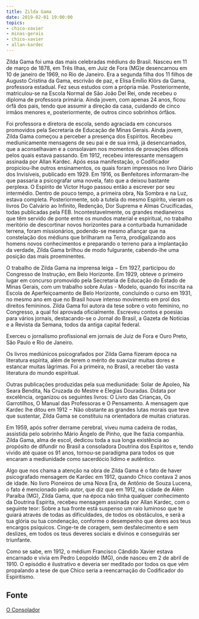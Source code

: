 ```yaml
---
title: Zilda Gama
date: 2019-02-01 19:00:00
topics: 
- chico-xavier
- minas-gerais
- chico-xavier
- allan-kardec
---
```


Zilda Gama foi uma das mais celebradas médiuns do Brasil. Nasceu em 11 de março
de 1878, em Três Ilhas, em Juiz de Fora (MG)e desencarnou em 10 de janeiro de
1969, no Rio de Janeiro. Era a segunda filha dos 11 filhos de Augusto Cristina
da Gama, escrivão de paz, e Elisa Emílio Klörs da Gama, professora estadual.
Fez seus estudos com a própria mãe. Posteriormente, matriculou-se na Escola
Normal de São João Del Rei, onde recebeu o diploma de professora primária. Ainda
jovem, com apenas 24 anos, ficou órfã dos pais, tendo que assumir a direção da
casa, cuidando de cinco irmãos menores e, posteriormente, de outros cinco
sobrinhos órfãos.

Foi professora e diretora de escola, sendo agraciada em concursos promovidos
pela Secretaria de Educação de Minas Gerais. Ainda jovem, Zilda Gama começou a
perceber a presença dos Espíritos. Recebeu mediunicamente mensagens de seu pai e
de sua irmã, já desencarnados, que a aconselhavam e a consolavam nos momentos de
provações difíceis pelos quais estava passando. Em 1912, recebeu interessante
mensagem assinada por Allan Kardec. Após essa manifestação, o Codificador
propiciou-lhe outros ensinamentos, os quais foram impressos no livro Diário dos
Invisíveis, publicado em 1929.  Em 1916, os Benfeitores informaram-lhe que
passaria a psicografar uma novela, fato que a deixou bastante perplexa. O
Espírito de Victor Hugo passou então a escrever por seu intermédio. Dentro de
pouco tempo, a primeira obra, Na Sombra e na Luz, estava completa.
Posteriormente, sob a tutela do mesmo Espírito, vieram os livros Do Calvário ao
Infinito, Redenção, Dor Suprema e Almas Crucificadas, todas publicadas pela FEB.
Incontestavelmente, os grandes medianeiros que têm servido de ponte entre os
mundos material e espiritual, no trabalho meritório de descortinar novos
horizontes para a conturbada humanidade terrena, foram missionários, podendo-se
mesmo afiançar que na constelação dos médiuns que brilharam na Terra,
prodigalizando aos homens novos conhecimentos e preparando o terreno para a
implantação da verdade, Zilda Gama brilhou de modo fulgurante, cabendo-lhe uma
posição das mais proeminentes.

O trabalho de Zilda Gama na imprensa leiga − Em 1927, participou do Congresso de
Instrução, em Belo Horizonte. Em 1929, obteve o primeiro lugar em concurso
promovido pela Secretaria de Educação do Estado de Minas Gerais, com um trabalho
sobre Aulas - Modelo, quando foi inscrita na Escola de Aperfeiçoamento de Belo
Horizonte, concluindo o curso em 1931, no mesmo ano em que no Brasil houve
intenso movimento em prol dos direitos femininos. Zilda Gama foi autora da tese
sobre o voto feminino, no Congresso, a qual foi aprovada oficialmente.  Escreveu
contos e poesias para vários jornais, destacando-se o Jornal do Brasil, a Gazeta
de Notícias e a Revista da Semana, todos da antiga capital federal.

Exerceu o jornalismo profissional em jornais de Juiz de Fora e Ouro Preto, São
Paulo e Rio de Janeiro.

Os livros mediúnicos psicografados por Zilda Gama fizeram época na literatura
espírita, além de terem o mérito de suavizar muitas dores e estancar muitas
lágrimas. Foi a primeira, no Brasil, a receber tão vasta literatura do mundo
espiritual.

Outras publicações produzidas pela sua mediunidade: Solar de Apoleo, Na Seara
Bendita, Na Cruzada do Mestre e Elegias Douradas.  Didata por excelência,
organizou os seguintes livros: O Livro das Crianças, Os Garrotilhos, O Manual
das Professoras e O Pensamento.  A mensagem que Kardec lhe ditou em 1912 − Não
obstante as grandes lutas morais que teve que sustentar, Zilda Gama se
constituiu na orientadora de muitas criaturas.

Em 1959, após sofrer derrame cerebral, viveu numa cadeira de rodas, assistida
pelo sobrinho Mário Ângelo de Pinho, que lhe fazia companhia. Zilda Gama, alma
de escol, dedicou toda a sua longa existência ao propósito de difundir no Brasil
a consoladora Doutrina dos Espíritos e, tendo vivido até quase os 91 anos,
tornou-se paradigma para todos os que encaram a mediunidade como sacerdócio
lídimo e autêntico.

Algo que nos chama a atenção na obra de Zilda Gama é o fato de haver
psicografado mensagem de Kardec em 1912, quando Chico contava 2 anos de idade.
No livro Pioneiros de uma Nova Era, de Antônio de Souza Lucena, o fato é
mencionado pelo autor, que diz que em 1912, na cidade de Além Paraíba (MG),
Zilda Gama, que na época não tinha qualquer conhecimento da Doutrina Espírita,
recebeu mensagem assinada por Allan Kardec, com o seguinte teor: Sobre a tua
fronte está suspenso um raio luminoso que te guiará através de todas as
dificuldades, de todos os obstáculos, e será a tua glória ou tua condenação,
conforme o desempenho que deres aos teus encargos psíquicos. Cinge-te de
coragem, sem desfalecimento e sem deslizes, em todos os teus deveres sociais e
divinos e conseguirás ser triunfante.

Como se sabe, em 1912, o médium Francisco Cândido Xavier estava encarnado e
vivia em Pedro Leopoldo (MG), onde nasceu em 2 de abril de 1910. O episódio é
ilustrativo e deveria ser meditado por todos os que vêm propalando a tese de que
Chico seria a reencarnação do Codificador do Espiritismo.

## Fonte
[O Consolador](http://www.oconsolador.com.br/linkfixo/biografias/zildagama.html)


